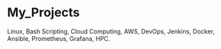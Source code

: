 # My_Projects

Linux, Bash Scripting, Cloud Computing, AWS, DevOps, Jenkins, Docker, Ansible, Prometheus, Grafana, HPC.
